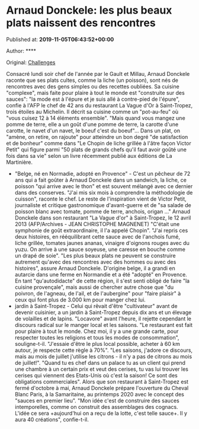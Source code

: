 
# Arnaud Donckele: les plus beaux plats naissent des rencontres

Published at: **2019-11-05T06:43:52+00:00**

Author: ****

Original: [Challenges](https://www.challenges.fr/societe/arnaud-donckele-les-plus-beaux-plats-naissent-des-rencontres_683153)

Consacré lundi soir chef de l'année par le Gault et Millau, Arnaud Donckele raconte que ses plats cultes, comme la liche (un poisson), sont nés de rencontres avec des gens simples ou des recettes oubliées.
Sa cuisine "complexe", mais faite pour plaire à tout le monde est "construite sur des sauces": "la mode est à l'épure et je suis allé à contre-pied de l'épure", confie à l'AFP le chef de 42 ans du restaurant La Vague d'Or à Saint-Tropez, trois étoiles au Michelin.
Il décrit sa cuisine comme un "pot-au-feu" où "vous cuisez 12 à 14 éléments ensemble". "Mais quand vous mangez une pomme de terre, elle a un goût d'une pomme de terre, la carotte d'une carotte, le navet d'un navet, le boeuf c'est du boeuf"...
Dans un plat, on "amène, on retire, on rajoute" pour atteindre un bon degré "de satisfaction et de bonheur" comme dans "Le Chopin de liche grillée à l'âtre façon Victor Petit" qui figure parmi "50 plats de grands chefs qu'il faut avoir goûté une fois dans sa vie" selon un livre récemment publié aux éditions de La Martinière.
- "Belge, né en Normadie, adopté en Provence" -
C'est un pêcheur de 72 ans qui a fait goûter à Arnaud Donckele dans un sandwich, la liche, ce poisson "qui arrive avec le thon" et est souvent mélangé avec ce dernier dans des conserves.
"J'ai mis six mois à comprendre la méthodologie de cuisson", raconte le chef.
Le reste de l'inspiration vient de Victor Petit, journaliste et critique gastronomique d'avant-guerre et de "sa salade de poisson blanc avec tomate, pomme de terre, anchois, origan ..."
Arnaud Donckele dans son restaurant "La Vague d'or" à Saint-Tropez, le 12 avril 2013 (AFP/Archives - JEAN CHRISTOPHE MAGNENET)
"C'était une symphonie de goût extraordinaire, il l'a appelé Chopin".
"J'ai repris ces deux histoires, en rééquilibrant cette sauce avec de l'anchois fumé, liche grillée, tomates jaunes ananas, vinaigre d'oignons rouges avec du yuzu. On arrive à une sauce soyeuse, une caresse en bouche comme un drapé de soie".
"Les plus beaux plats ne peuvent se construire autrement qu'avec des rencontres avec des hommes ou avec des histoires", assure Arnaud Donckele.
D'origine belge, il a grandi en autarcie dans une ferme en Normandie et a été "adopté" en Provence.
En tant "qu'autodidacte" de cette région, il s'est senti obligé de faire "la cuisine provençale", mais aussi de chercher autre chose que "du poivron, de l'agneau, de l'ail, et de l'aubergine" pour "faire plaisir" à ceux qui font plus de 3.000 km pour manger chez lui.
- jardin à Saint-Tropez -
Celui qui rêvait d'être "cultivateur" avant de devenir cuisinier, a un jardin à Saint-Tropez depuis dix ans et un élevage de volailles et de lapins.
"Locavore" avant l'heure, il rejette cependant le discours radical sur le manger local et les saisons.
"Le restaurant est fait pour plaire à tout le monde. Chez moi, il y a une grande carte, pour respecter toutes les religions et tous les modes de consommation", souligne-t-il.
"J'essaie d'être le plus local possible, acheter à 60 km autour, je respecte cette règle à 70%".
"Les saisons, j'adore ce discours, mais au mois de juillet j'utilise les citrons - il n'y a pas de citrons au mois de juillet!".
"Quand tu es chef dans un palace tu as un client qui prend une chambre à un certain prix et veut des cerises, tu vas lui trouver les cerises qui viennent des Etats-Unis où c'est la saison! Ce sont des obligations commerciales".
Alors que son restaurant à Saint-Tropez est fermé d'octobre à mai, Arnaud Donckele prépare l'ouverture du Cheval Blanc Paris, à la Samaritaine, au printemps 2020 avec le concept des "sauces en premier lieu".
"Mon idée c'est de construire des sauces intemporelles, comme on construit des assemblages des cognacs. L'idée ce sera +aujourd'hui on a reçu de la lotte, c'est telle sauce+. Il y aura 40 créations", confie-t-il.
